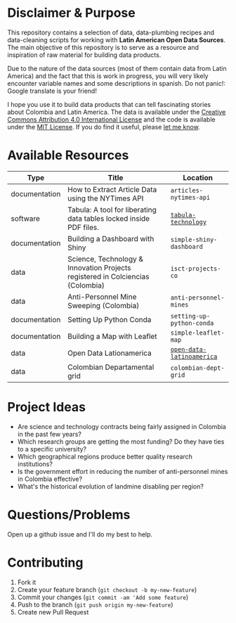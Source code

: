 
# Disclaimer & Purpose

This repository contains a selection of data, data-plumbing recipes and data-cleaning scripts for working with  **Latin American Open Data Sources**. The main objective of this repository is to serve as a resource and inspiration of raw material for building data products.

Due to the nature of the data sources (most of them contain data from Latin America) and the fact that this is work in progress, you will very likely encounter variable names and some descriptions in spanish. Do not panic!: Google translate is your friend!

I hope you use it to build data products that can tell fascinating stories about Colombia and Latin America. The data is available under the [Creative Commons Attribution 4.0 International License](http://creativecommons.org/licenses/by/4.0/) and the code is available under the [MIT License](http://opensource.org/licenses/MIT). If you do find it useful, please [let me know](mailto:spsaaibi@gmail.com).


# Available Resources

Type | Title | Location
---|---------|-------------
documentation | How to Extract Article Data using the NYTimes API | `articles-nytimes-api`
software | Tabula: A tool for liberating data tables locked inside PDF files. | [`tabula-technology`](http://tabula.technology/)
documentation | Building a Dashboard with Shiny| `simple-shiny-dashboard`
data | Science, Technology & Innovation Projects registered in Colciencias (Colombia)| `isct-projects-co`
data | Anti-Personnel Mine Sweeping (Colombia)| `anti-personnel-mines`
documentation | Setting Up Python Conda | `setting-up-python-conda`
documentation | Building a Map with Leaflet | `simple-leaflet-map`
data | Open Data Lationamerica | [`open-data-latinoamerica`](http://www.opendatalatinoamerica.org/home/)
data | Colombian Departamental grid | `colombian-dept-grid`


# Project Ideas

- Are science and technology contracts being fairly assigned in Colombia in the past few years?
- Which research groups are getting the most funding? Do they have ties to a specific university?
- Which geographical regions produce better quality research institutions?
- Is the government effort in reducing the number of anti-personnel mines in Colombia effective? 
- What's the historical evolution of landmine disabling per region?


# Questions/Problems

Open up a github issue and I'll do my best to help.

# Contributing

1. Fork it
2. Create your feature branch (`git checkout -b my-new-feature`)
3. Commit your changes (`git commit -am 'Add some feature`)
4. Push to the branch (`git push origin my-new-feature`)
5. Create new Pull Request